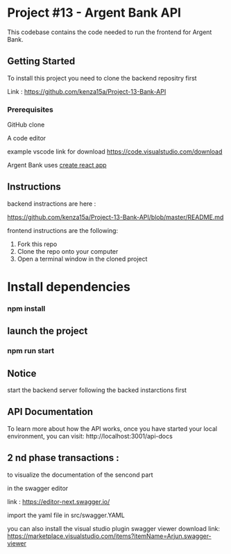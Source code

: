# Project #13 - Argent Bank API

This codebase contains the code needed to run the frontend for Argent Bank.

## Getting Started
To install this project you need to clone the backend repositry first 

Link : https://github.com/kenza15a/Project-13-Bank-API


### Prerequisites
GitHub clone

A code editor

example vscode link for download https://code.visualstudio.com/download

Argent Bank uses [create react app](https://create-react-app.dev/)

## Instructions 
backend instractions are here :

https://github.com/kenza15a/Project-13-Bank-API/blob/master/README.md

frontend instructions are the following:

1. Fork this repo
2. Clone the repo onto your computer
3. Open a terminal window in the cloned project

# Install dependencies
### npm install

## launch the project 

### npm run start 

## Notice 
start the backend server following the backed instarctions first 

## API Documentation

To learn more about how the API works, once you have started your local environment,
you can visit: http://localhost:3001/api-docs
## 2 nd phase transactions :

to visualize the documentation of the sencond part 

in the swagger editor 

link : https://editor-next.swagger.io/

import the yaml file in src/swagger.YAML 

you can also install the visual studio plugin swagger viewer 
download link: https://marketplace.visualstudio.com/items?itemName=Arjun.swagger-viewer
